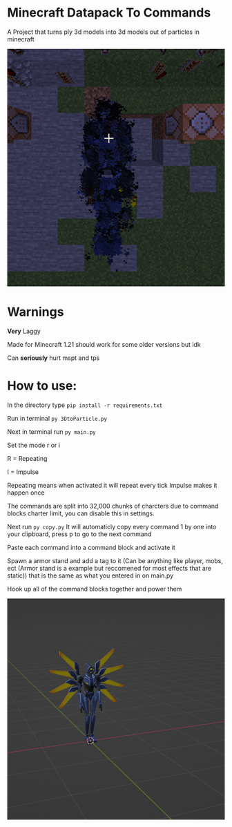 # Minecraft Datapack To Commands

A Project that turns ply 3d models into 3d models out of particles in minecraft

<img src="image.png">

# Warnings

**Very** Laggy

Made for Minecraft 1.21 should work for some older versions but idk

Can **seriously** hurt mspt and tps

# How to use:

In the directory type `pip install -r requirements.txt`

Run in terminal `py 3DtoParticle.py` 

Next in terminal run `py main.py`

Set the mode r or i 

R = Repeating

I = Impulse

Repeating means when activated it will repeat every tick
Impulse makes it happen once

The commands are split into 32,000 chunks of charcters due to command blocks charter limit, you can disable this in settings.


Next run `py copy.py`
It will automaticly copy every command 1 by one into your clipboard, press p to go to the next command

Paste each command into a command block and activate it

Spawn a armor stand and add a tag to it (Can be anything like player, mobs, ect (Armor stand is a example but reccomened for most effects that are static)) that is the same as what you entered in on main.py

Hook up all of the command blocks together and power them

<img src="model_in_blender.png">
